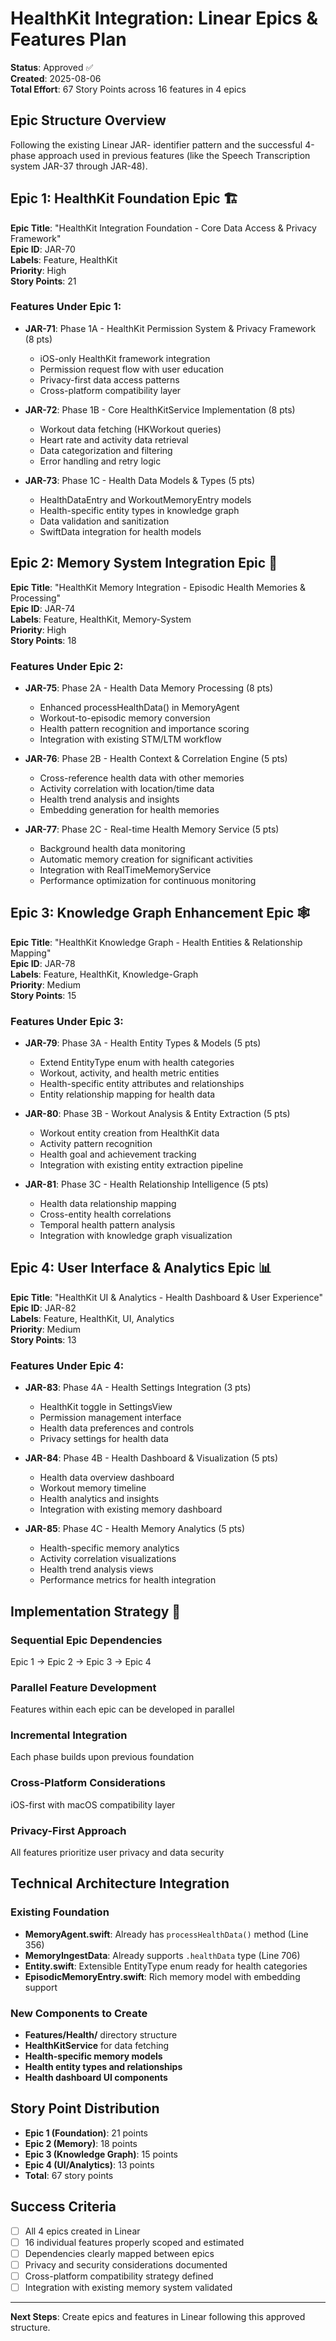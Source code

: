 # HealthKit Integration: Linear Epics & Features Plan
**Status**: Approved ✅  
**Created**: 2025-08-06  
**Total Effort**: 67 Story Points across 16 features in 4 epics

## Epic Structure Overview
Following the existing Linear JAR- identifier pattern and the successful 4-phase approach used in previous features (like the Speech Transcription system JAR-37 through JAR-48).

## Epic 1: HealthKit Foundation Epic 🏗️
**Epic Title**: "HealthKit Integration Foundation - Core Data Access & Privacy Framework"  
**Epic ID**: JAR-70  
**Labels**: Feature, HealthKit  
**Priority**: High  
**Story Points**: 21

### Features Under Epic 1:
- **JAR-71**: Phase 1A - HealthKit Permission System & Privacy Framework (8 pts)
  - iOS-only HealthKit framework integration
  - Permission request flow with user education
  - Privacy-first data access patterns
  - Cross-platform compatibility layer

- **JAR-72**: Phase 1B - Core HealthKitService Implementation (8 pts) 
  - Workout data fetching (HKWorkout queries)
  - Heart rate and activity data retrieval
  - Data categorization and filtering
  - Error handling and retry logic

- **JAR-73**: Phase 1C - Health Data Models & Types (5 pts)
  - HealthDataEntry and WorkoutMemoryEntry models
  - Health-specific entity types in knowledge graph
  - Data validation and sanitization
  - SwiftData integration for health models

## Epic 2: Memory System Integration Epic 🧠
**Epic Title**: "HealthKit Memory Integration - Episodic Health Memories & Processing"  
**Epic ID**: JAR-74  
**Labels**: Feature, HealthKit, Memory-System  
**Priority**: High  
**Story Points**: 18

### Features Under Epic 2:
- **JAR-75**: Phase 2A - Health Data Memory Processing (8 pts)
  - Enhanced processHealthData() in MemoryAgent
  - Workout-to-episodic memory conversion
  - Health pattern recognition and importance scoring
  - Integration with existing STM/LTM workflow

- **JAR-76**: Phase 2B - Health Context & Correlation Engine (5 pts)
  - Cross-reference health data with other memories
  - Activity correlation with location/time data
  - Health trend analysis and insights
  - Embedding generation for health memories

- **JAR-77**: Phase 2C - Real-time Health Memory Service (5 pts)
  - Background health data monitoring
  - Automatic memory creation for significant activities
  - Integration with RealTimeMemoryService
  - Performance optimization for continuous monitoring

## Epic 3: Knowledge Graph Enhancement Epic 🕸️
**Epic Title**: "HealthKit Knowledge Graph - Health Entities & Relationship Mapping"  
**Epic ID**: JAR-78  
**Labels**: Feature, HealthKit, Knowledge-Graph  
**Priority**: Medium  
**Story Points**: 15

### Features Under Epic 3:
- **JAR-79**: Phase 3A - Health Entity Types & Models (5 pts)
  - Extend EntityType enum with health categories
  - Workout, activity, and health metric entities
  - Health-specific entity attributes and relationships
  - Entity relationship mapping for health data

- **JAR-80**: Phase 3B - Workout Analysis & Entity Extraction (5 pts)
  - Workout entity creation from HealthKit data
  - Activity pattern recognition
  - Health goal and achievement tracking
  - Integration with existing entity extraction pipeline

- **JAR-81**: Phase 3C - Health Relationship Intelligence (5 pts)
  - Health data relationship mapping
  - Cross-entity health correlations
  - Temporal health pattern analysis
  - Integration with knowledge graph visualization

## Epic 4: User Interface & Analytics Epic 📊
**Epic Title**: "HealthKit UI & Analytics - Health Dashboard & User Experience"  
**Epic ID**: JAR-82  
**Labels**: Feature, HealthKit, UI, Analytics  
**Priority**: Medium  
**Story Points**: 13

### Features Under Epic 4:
- **JAR-83**: Phase 4A - Health Settings Integration (3 pts)
  - HealthKit toggle in SettingsView
  - Permission management interface
  - Health data preferences and controls
  - Privacy settings for health data

- **JAR-84**: Phase 4B - Health Dashboard & Visualization (5 pts)
  - Health data overview dashboard
  - Workout memory timeline
  - Health analytics and insights
  - Integration with existing memory dashboard

- **JAR-85**: Phase 4C - Health Memory Analytics (5 pts)
  - Health-specific memory analytics
  - Activity correlation visualizations  
  - Health trend analysis views
  - Performance metrics for health integration

## Implementation Strategy 🚀

### Sequential Epic Dependencies
Epic 1 → Epic 2 → Epic 3 → Epic 4

### Parallel Feature Development
Features within each epic can be developed in parallel

### Incremental Integration
Each phase builds upon previous foundation

### Cross-Platform Considerations
iOS-first with macOS compatibility layer

### Privacy-First Approach
All features prioritize user privacy and data security

## Technical Architecture Integration

### Existing Foundation
- **MemoryAgent.swift**: Already has `processHealthData()` method (Line 356)
- **MemoryIngestData**: Already supports `.healthData` type (Line 706)
- **Entity.swift**: Extensible EntityType enum ready for health categories
- **EpisodicMemoryEntry.swift**: Rich memory model with embedding support

### New Components to Create
- **Features/Health/** directory structure
- **HealthKitService** for data fetching
- **Health-specific memory models**
- **Health entity types and relationships**
- **Health dashboard UI components**

## Story Point Distribution
- **Epic 1 (Foundation)**: 21 points
- **Epic 2 (Memory)**: 18 points  
- **Epic 3 (Knowledge Graph)**: 15 points
- **Epic 4 (UI/Analytics)**: 13 points
- **Total**: 67 story points

## Success Criteria
- [ ] All 4 epics created in Linear
- [ ] 16 individual features properly scoped and estimated
- [ ] Dependencies clearly mapped between epics
- [ ] Privacy and security considerations documented
- [ ] Cross-platform compatibility strategy defined
- [ ] Integration with existing memory system validated

---

**Next Steps**: Create epics and features in Linear following this approved structure.